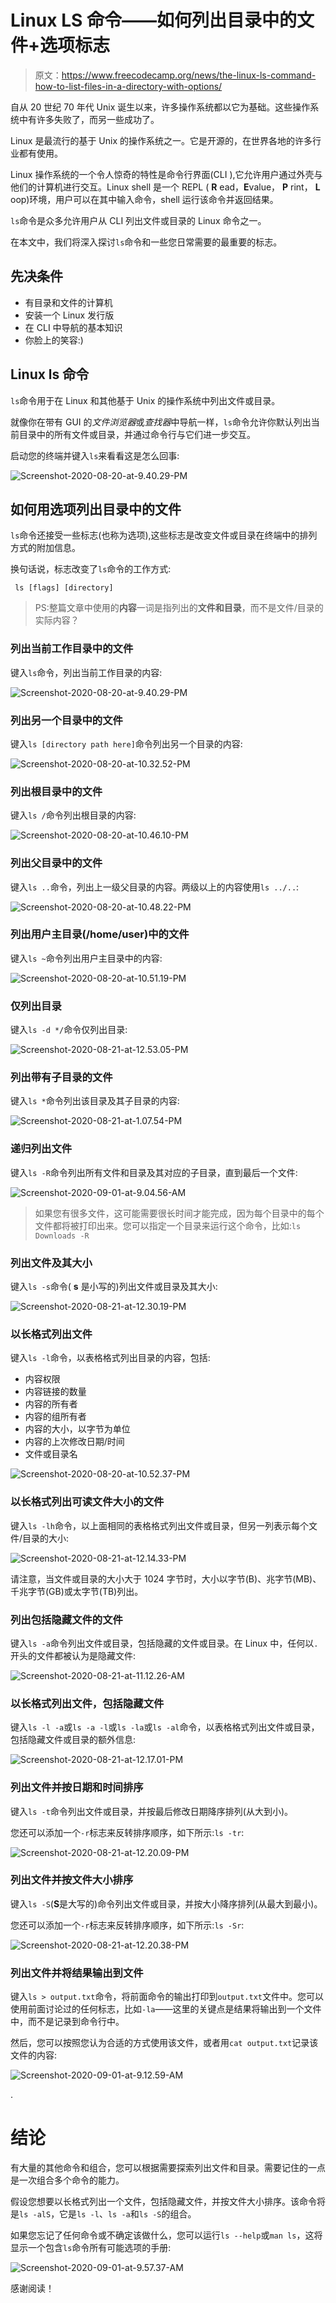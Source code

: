 # Linux LS 命令——如何列出目录中的文件+选项标志

> 原文：<https://www.freecodecamp.org/news/the-linux-ls-command-how-to-list-files-in-a-directory-with-options/>

自从 20 世纪 70 年代 Unix 诞生以来，许多操作系统都以它为基础。这些操作系统中有许多失败了，而另一些成功了。

Linux 是最流行的基于 Unix 的操作系统之一。它是开源的，在世界各地的许多行业都有使用。

Linux 操作系统的一个令人惊奇的特性是命令行界面(CLI ),它允许用户通过外壳与他们的计算机进行交互。Linux shell 是一个 REPL ( **R** ead，**E**value， **P** rint， **L** oop)环境，用户可以在其中输入命令，shell 运行该命令并返回结果。

`ls`命令是众多允许用户从 CLI 列出文件或目录的 Linux 命令之一。

在本文中，我们将深入探讨`ls`命令和一些您日常需要的最重要的标志。

## 先决条件

*   有目录和文件的计算机
*   安装一个 Linux 发行版
*   在 CLI 中导航的基本知识
*   你脸上的笑容:)

## Linux ls 命令

`ls`命令用于在 Linux 和其他基于 Unix 的操作系统中列出文件或目录。

就像你在带有 GUI 的*文件浏览器*或*查找器*中导航一样，`ls`命令允许你默认列出当前目录中的所有文件或目录，并通过命令行与它们进一步交互。

启动您的终端并键入`ls`来看看这是怎么回事:

![Screenshot-2020-08-20-at-9.40.29-PM](img/9ad777bd722e14d72b45a94f38f64b6e.png)

## 如何用选项列出目录中的文件

`ls`命令还接受一些标志(也称为选项),这些标志是改变文件或目录在终端中的排列方式的附加信息。

换句话说，标志改变了`ls`命令的工作方式:

```
 ls [flags] [directory]
```

> PS:整篇文章中使用的**内容**一词是指列出的**文件和目录**，而不是文件/目录的实际内容？

### 列出当前工作目录中的文件

键入`ls`命令，列出当前工作目录的内容:

![Screenshot-2020-08-20-at-9.40.29-PM](img/9ad777bd722e14d72b45a94f38f64b6e.png)

### 列出另一个目录中的文件

键入`ls [directory path here]`命令列出另一个目录的内容:

![Screenshot-2020-08-20-at-10.32.52-PM](img/14fc205f6971931c8242fa24cdf681f5.png)

### 列出根目录中的文件

键入`ls /`命令列出根目录的内容:

![Screenshot-2020-08-20-at-10.46.10-PM](img/6c9001b515da6e4600bdd689358db8c1.png)

### 列出父目录中的文件

键入`ls ..`命令，列出上一级父目录的内容。两级以上的内容使用`ls ../..`:

![Screenshot-2020-08-20-at-10.48.22-PM](img/f3237032cc4c86c4f16073807248832a.png)

### 列出用户主目录(/home/user)中的文件

键入`ls ~`命令列出用户主目录中的内容:

![Screenshot-2020-08-20-at-10.51.19-PM](img/608d9899ac027de1ae920a9583af0d59.png)

### 仅列出目录

键入`ls -d */`命令仅列出目录:

![Screenshot-2020-08-21-at-12.53.05-PM](img/f6c0df0c292466e3b8b592b0561817b8.png)

### 列出带有子目录的文件

键入`ls *`命令列出该目录及其子目录的内容:

![Screenshot-2020-08-21-at-1.07.54-PM](img/65127d7b2bce36ebd3230b8865bade3f.png)

### 递归列出文件

键入`ls -R`命令列出所有文件和目录及其对应的子目录，直到最后一个文件:

![Screenshot-2020-09-01-at-9.04.56-AM](img/2c1aa6f5becb62e218e3ada77022cb82.png)

> 如果您有很多文件，这可能需要很长时间才能完成，因为每个目录中的每个文件都将被打印出来。您可以指定一个目录来运行这个命令，比如:`ls Downloads -R`

### 列出文件及其大小

键入`ls -s`命令( **s** 是小写的)列出文件或目录及其大小:

![Screenshot-2020-08-21-at-12.30.19-PM](img/33c0129469f3e62c11a45157c7479492.png)

### 以长格式列出文件

键入`ls -l`命令，以表格格式列出目录的内容，包括:

*   内容权限
*   内容链接的数量
*   内容的所有者
*   内容的组所有者
*   内容的大小，以字节为单位
*   内容的上次修改日期/时间
*   文件或目录名

![Screenshot-2020-08-20-at-10.52.37-PM](img/7e0e49c628fee826b258764ac9b88faf.png)

### 以长格式列出可读文件大小的文件

键入`ls -lh`命令，以上面相同的表格格式列出文件或目录，但另一列表示每个文件/目录的大小:

![Screenshot-2020-08-21-at-12.14.33-PM](img/80e5a08af7fa2589aa9d7bea41c3092a.png)

请注意，当文件或目录的大小大于 1024 字节时，大小以字节(B)、兆字节(MB)、千兆字节(GB)或太字节(TB)列出。

### 列出包括隐藏文件的文件

键入`ls -a`命令列出文件或目录，包括隐藏的文件或目录。在 Linux 中，任何以`.`开头的文件都被认为是隐藏文件:

![Screenshot-2020-08-21-at-11.12.26-AM](img/d3c37345605787a22c6f47cfa863798c.png)

### 以长格式列出文件，包括隐藏文件

键入`ls -l -a`或`ls -a -l`或`ls -la`或`ls -al`命令，以表格格式列出文件或目录，包括隐藏文件或目录的额外信息:

![Screenshot-2020-08-21-at-12.17.01-PM](img/71a95f64e3604e1540f6aeaafc183493.png)

### 列出文件并按日期和时间排序

键入`ls -t`命令列出文件或目录，并按最后修改日期降序排列(从大到小)。

您还可以添加一个`-r`标志来反转排序顺序，如下所示:`ls -tr`:

![Screenshot-2020-08-21-at-12.20.09-PM](img/2b30fcd4364c14ea2b4f34e365768d75.png)

### 列出文件并按文件大小排序

键入`ls -S`(**S**是大写的)命令列出文件或目录，并按大小降序排列(从最大到最小)。

您还可以添加一个`-r`标志来反转排序顺序，如下所示:`ls -Sr`:

![Screenshot-2020-08-21-at-12.20.38-PM](img/d3c080e1a26a1b7bc485d99ab86cb53c.png)

### 列出文件并将结果输出到文件

键入`ls > output.txt`命令，将前面命令的输出打印到`output.txt`文件中。您可以使用前面讨论过的任何标志，比如`-la`——这里的关键点是结果将输出到一个文件中，而不是记录到命令行中。

然后，您可以按照您认为合适的方式使用该文件，或者用`cat output.txt`记录该文件的内容:

![Screenshot-2020-09-01-at-9.12.59-AM](img/946c7ee6a6204dbd0762dc7298d90f93.png)

.

# 结论

有大量的其他命令和组合，您可以根据需要探索列出文件和目录。需要记住的一点是一次组合多个命令的能力。

假设您想要以长格式列出一个文件，包括隐藏文件，并按文件大小排序。该命令将是`ls -alS`，它是`ls -l`、`ls -a`和`ls -S`的组合。

如果您忘记了任何命令或不确定该做什么，您可以运行`ls --help`或`man ls`，这将显示一个包含`ls`命令所有可能选项的手册:

![Screenshot-2020-09-01-at-9.57.37-AM](img/942919246d79dea8ae5218d8c6f068b5.png)

感谢阅读！